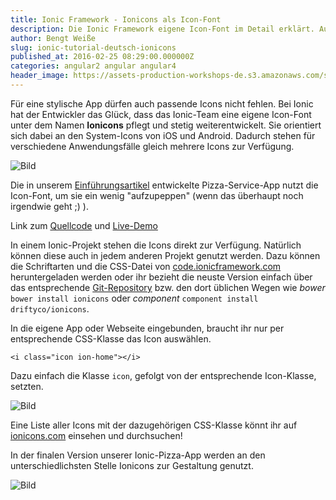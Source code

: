 ```yaml
---
title: Ionic Framework - Ionicons als Icon-Font
description: Die Ionic Framework eigene Icon-Font im Detail erklärt. Auch außerhalb der Ionic-Welt einsetzbar!
author: Bengt Weiße
slug: ionic-tutorial-deutsch-ionicons
published_at: 2016-02-25 08:29:00.000000Z
categories: angular2 angular angular4
header_image: https://assets-production-workshops-de.s3.amazonaws.com/system/projects/1/posts/header_images/86/optimized-ionic-font.jpg?v=63630942195
---
```


Für eine stylische App dürfen auch passende Icons nicht fehlen. Bei Ionic hat der Entwickler das Glück, dass das Ionic-Team eine eigene Icon-Font unter dem Namen **Ionicons** pflegt und stetig weiterentwickelt. Sie orientiert sich dabei an den System-Icons von iOS und Android. Dadurch stehen für verschiedene Anwendungsfälle gleich mehrere Icons zur Verfügung.

![Bild](https://assets-production-workshops-de.s3.amazonaws.com/system/projects/1/uploads/152/medium_ionicons.png?v=63629400558)

Die in unserem [Einführungsartikel](https://angularjs.de/artikel/ionic-tutorial-deutsch "Ionic Framework Tutorial") entwickelte Pizza-Service-App nutzt die Icon-Font, um sie ein wenig "aufzupeppen" (wenn das überhaupt noch irgendwie geht ;) ).

Link zum [Quellcode](https://github.com/angularjs-de/ionic-pizza-service/tree/master) und [Live-Demo](https://angularjs-de.github.io/ionic-pizza-service/#/order)

In einem Ionic-Projekt stehen die Icons direkt zur Verfügung. Natürlich können diese auch in jedem anderen Projekt genutzt werden. Dazu können die Schriftarten und die CSS-Datei von [code.ionicframework.com](http://code.ionicframework.com/ionicons/2.0.1/css/ionicons.min.css "CDN der Ionicons") heruntergeladen werden oder ihr bezieht die neuste Version einfach über das entsprechende [Git-Repository](https://github.com/driftyco/ionicons "Ionicons auf GitHub") bzw. den dort üblichen Wegen wie *bower* `bower install ionicons`  oder *component* `component install driftyco/ionicons`.

In die eigene App oder Webseite eingebunden, braucht ihr nur per entsprechende CSS-Klasse das Icon auswählen.

    <i class="icon ion-home"></i>

Dazu einfach die Klasse `icon`, gefolgt von der entsprechende Icon-Klasse, setzten.

![Bild](https://assets-production-workshops-de.s3.amazonaws.com/system/projects/1/uploads/151/medium_ionicons-preview.png?v=63629400520)

Eine Liste aller Icons mit der dazugehörigen CSS-Klasse könnt ihr auf [ionicons.com](http://ionicons.com/ "Webseite Ionicons") einsehen und durchsuchen!

In der finalen Version unserer Ionic-Pizza-App werden an den unterschiedlichsten Stelle Ionicons zur Gestaltung genutzt.

![Bild](https://assets-production-workshops-de.s3.amazonaws.com/system/projects/1/uploads/121/medium_13-ionic-ionicons.png?v=63626730860)
